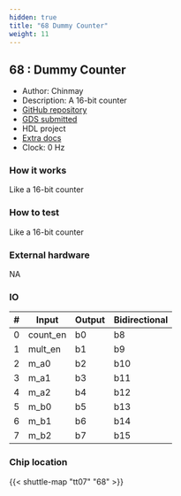 ```yaml
---
hidden: true
title: "68 Dummy Counter"
weight: 11
---
```


## 68 : Dummy Counter

* Author: Chinmay
* Description: A 16-bit counter
* [GitHub repository](https://github.com/pyamnihc/tt07-dummy-counter)
* [GDS submitted](https://github.com/pyamnihc/tt07-dummy-counter/actions/runs/9329904887)
* HDL project
* [Extra docs]()
* Clock: 0 Hz

<!---

This file is used to generate your project datasheet. Please fill in the information below and delete any unused
sections.

You can also include images in this folder and reference them in the markdown. Each image must be less than
512 kb in size, and the combined size of all images must be less than 1 MB.
-->


### How it works

Like a 16-bit counter

### How to test

Like a 16-bit counter

### External hardware

NA


### IO

| #             | Input    | Output   | Bidirectional   |
| ------------- | -------- | -------- | --------------- |
| 0 | count_en  | b0  | b8        |
| 1 | mult_en  | b1  | b9        |
| 2 | m_a0  | b2  | b10        |
| 3 | m_a1  | b3  | b11        |
| 4 | m_a2  | b4  | b12        |
| 5 | m_b0  | b5  | b13        |
| 6 | m_b1  | b6  | b14        |
| 7 | m_b2  | b7  | b15        |


### Chip location

{{< shuttle-map "tt07" "68" >}}
